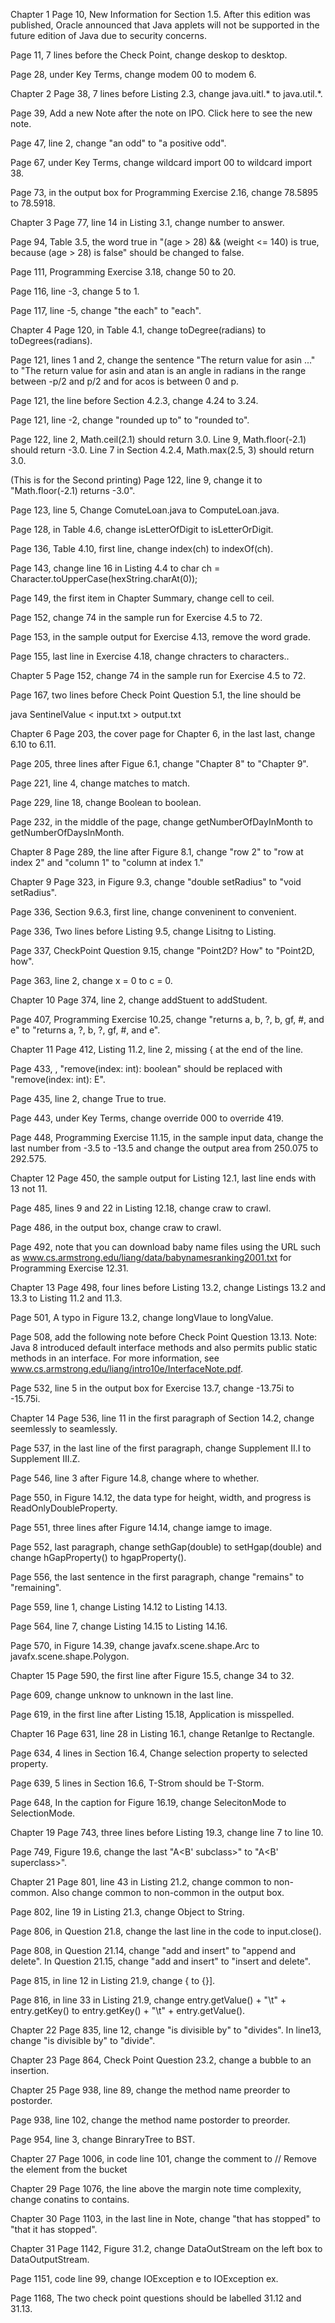 Chapter 1
Page 10, New Information for Section 1.5. After this edition was published, Oracle announced that Java applets will not be supported in the future edition of Java due to security concerns.

Page 11, 7 lines before the Check Point, change deskop to desktop.

Page 28, under Key Terms, change modem 00 to modem 6.

Chapter 2
Page 38, 7 lines before Listing 2.3, change java.uitl.* to java.util.*.

Page 39, Add a new Note after the note on IPO. Click here to see the new note.

Page 47, line 2, change "an odd" to "a positive odd".

Page 67, under Key Terms, change wildcard import 00 to wildcard import 38.

Page 73, in the output box for Programming Exercise 2.16, change 78.5895 to 78.5918.

Chapter 3
Page 77, line 14 in Listing 3.1, change number to answer.

Page 94, Table 3.5, the word true in "(age > 28) && (weight <= 140) is true, because (age > 28) is false" should be changed to false.

Page 111, Programming Exercise 3.18, change 50 to 20.

Page 116, line -3, change 5 to 1.

Page 117, line -5, change "the each" to "each".

Chapter 4
Page 120, in Table 4.1, change toDegree(radians) to toDegrees(radians).

Page 121, lines 1 and 2, change the sentence "The return value for asin ..." to "The return value for asin and atan is an angle in radians in the range between -p/2 and p/2 and for acos is between 0 and p.

Page 121, the line before Section 4.2.3, change 4.24 to 3.24.

Page 121, line -2, change "rounded up to" to "rounded to".

Page 122, line 2, Math.ceil(2.1) should return 3.0. Line 9, Math.floor(-2.1) should return -3.0. Line 7 in Section 4.2.4, Math.max(2.5, 3) should return 3.0.

(This is for the Second printing) Page 122, line 9, change it to "Math.floor(-2.1) returns -3.0".

Page 123, line 5, Change ComuteLoan.java to ComputeLoan.java.

Page 128, in Table 4.6, change isLetterOfDigit to isLetterOrDigit.

Page 136, Table 4.10, first line, change index(ch) to indexOf(ch).

Page 143, change line 16 in Listing 4.4 to char ch = Character.toUpperCase(hexString.charAt(0));

Page 149, the first item in Chapter Summary, change cell to ceil.

Page 152, change 74 in the sample run for Exercise 4.5 to 72.

Page 153, in the sample output for Exercise 4.13, remove the word grade.

Page 155, last line in Exercise 4.18, change chracters to characters..

Chapter 5
Page 152, change 74 in the sample run for Exercise 4.5 to 72.

Page 167, two lines before Check Point  Question 5.1, the line should be

java SentinelValue < input.txt > output.txt

Chapter 6
Page 203, the cover page for Chapter 6, in the last last, change 6.10 to 6.11.

Page 205, three lines after Figue 6.1, change "Chapter 8" to "Chapter 9".

Page 221, line 4, change matches to match.

Page 229, line 18, change Boolean to boolean.

Page 232, in the middle of the page, change getNumberOfDayInMonth to getNumberOfDaysInMonth.

Chapter 8
Page 289, the line after Figure 8.1,  change "row 2" to "row at index 2" and "column 1" to "column at index 1."

Chapter 9
Page 323, in Figure 9.3, change "double setRadius" to "void setRadius".

Page 336, Section 9.6.3, first line, change conveninent to convenient.

Page 336, Two lines before Listing 9.5, change Lisitng to Listing.

Page 337, CheckPoint Question 9.15, change "Point2D? How" to "Point2D, how".

Page 363, line 2, change x = 0 to c = 0.

Chapter 10
Page 374, line 2, change addStuent to addStudent.

Page 407, Programming Exercise 10.25, change  "returns a, b, ?, b, gf, #, and e" to "returns a, ?, b, ?, gf, #, and e".

Chapter 11
Page 412, Listing 11.2, line 2, missing { at the end of the line.

Page 433, , "remove(index: int): boolean" should be replaced with "remove(index: int): E".

Page 435, line 2, change True to true.

Page 443, under Key Terms, change override 000 to override 419.

Page 448, Programming Exercise 11.15, in the sample input data, change the last number from -3.5 to -13.5 and change the output area from 250.075 to 292.575.

Chapter 12
Page 450, the sample output for Listing 12.1, last line ends with 13 not 11.

Page 485, lines 9 and 22 in Listing 12.18, change craw to crawl.

Page 486, in the output box, change craw to crawl.

Page 492, note that you can download baby name files using the URL such as www.cs.armstrong.edu/liang/data/babynamesranking2001.txt  for Programming Exercise 12.31.

Chapter 13
Page 498, four lines before Listing 13.2, change Listings 13.2 and 13.3 to Listing 11.2 and 11.3.

Page 501, A typo in Figure 13.2, change longVlaue to longValue.

Page 508, add the following note before Check Point Question 13.13. Note: Java 8 introduced default interface methods and also permits public static methods in an interface. For more information, see www.cs.armstrong.edu/liang/intro10e/InterfaceNote.pdf.

Page 532, line 5 in the output box for Exercise 13.7, change -13.75i to -15.75i.

Chapter 14
Page 536, line 11 in the first paragraph of Section 14.2, change seemlessly to seamlessly.

Page 537, in the last line of the first paragraph, change Supplement II.I to Supplement III.Z.

Page 546, line 3 after Figure 14.8, change where to whether.

Page 550, in Figure 14.12, the data type for height, width, and progress is ReadOnlyDoubleProperty.

Page 551, three lines after Figure 14.14, change iamge to image.

Page 552, last paragraph, change sethGap(double) to setHgap(double) and change hGapProperty() to hgapProperty().

Page 556, the last sentence in the first paragraph, change "remains" to "remaining".

Page 559, line 1, change Listing 14.12 to Listing 14.13.

Page 564, line 7, change Listing 14.15 to Listing 14.16.

Page 570, in Figure 14.39, change javafx.scene.shape.Arc to javafx.scene.shape.Polygon.

Chapter 15
Page 590, the first line after Figure 15.5, change 34 to 32.

Page 609, change unknow to unknown in the last line.

Page 619, in the first line after Listing 15.18, Application is misspelled.

Chapter 16
Page 631, line 28 in Listing 16.1, change Retanlge to Rectangle.

Page 634, 4 lines in Section 16.4, Change selection property to selected property.

Page 639, 5 lines in Section 16.6, T-Strom should be T-Storm.

Page 648, In the caption for Figure 16.19, change SelecitonMode to SelectionMode.

Chapter 19
Page 743, three lines before Listing 19.3, change line 7 to line 10.

Page 749, Figure 19.6, change the last "A<B' subclass>" to "A<B' superclass>".

Chapter 21
Page 801, line 43 in Listing 21.2, change common to non-common. Also change common to non-common in the output box.

Page 802, line 19 in Listing 21.3, change Object to String.

Page 806, in Question 21.8, change the last line in the code to input.close().

Page 808, in Question 21.14, change "add and insert" to "append and delete". In Question 21.15, change "add and insert" to "insert and delete".

Page 815, in line 12 in Listing 21.9, change { to {}].

Page 816, in line 33 in Listing 21.9, change entry.getValue() + "\t" + entry.getKey() to entry.getKey() + "\t" + entry.getValue().

Chapter 22
Page 835,  line 12, change "is divisible by" to "divides". In line13, change "is divisible by" to "divide".

Chapter 23
Page 864,  Check Point Question 23.2, change a bubble to an insertion.

Chapter 25
Page 938,  line 89, change the method name preorder to postorder.

Page 938,  line 102, change the method name postorder to preorder.

Page 954,  line 3, change BinraryTree to BST.

Chapter 27
Page 1006, in code line 101, change the comment to // Remove the element from the bucket

Chapter 29
Page 1076, the line above the margin note time complexity, change conatins to contains.

Chapter 30
Page 1103, in the last line in Note, change "that has stopped" to "that it has stopped".

Chapter 31
Page 1142, Figure 31.2, change DataOutStream on the left box to DataOutputStream.

Page 1151, code line 99, change IOException e to IOException ex.

Page 1168, The two check point questions should be labelled 31.12 and 31.13.